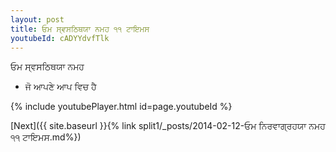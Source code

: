 ```yaml
---
layout: post
title: ਓਮ ਸ੍ਵਸਠਿਥਯਾ ਨਮਹ ੧੧ ਟਾਇਮਸ
youtubeId: cADYYdvfTlk
---
```

 
 
 ਓਮ ਸ੍ਵਸਠਿਥਯਾ ਨਮਹ  
 
 -  ਜੋ ਆਪਣੇ ਆਪ ਵਿਚ ਹੈ 
 
  
 
  
 
 
 
 
 
 


{% include youtubePlayer.html id=page.youtubeId %}
 
[Next]({{ site.baseurl }}{% link  split1/_posts/2014-02-12-ਓਮ ਨਿਰਵਾਗ੍ਰਹਯਾ ਨਮਹ ੧੧ ਟਾਇਮਸ.md%})
 
